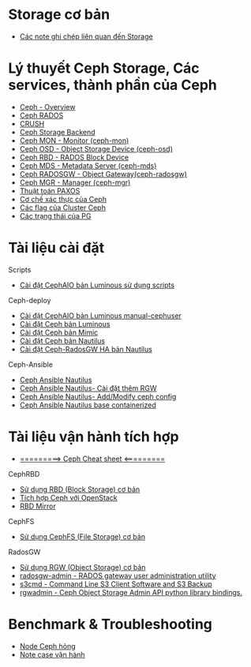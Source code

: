 # Storage cơ bản 

- [Các note ghi chép liên quan đến Storage](https://github.com/uncelvel/storage)

# Lý thuyết Ceph Storage, Các services, thành phần của Ceph

- [Ceph - Overview](docs/knowledge_base/ceph-overview.md)
- [Ceph RADOS](docs/knowledge_base/ceph-rados.md)
- [CRUSH](docs/knowledge_base/crush.md)
- [Ceph Storage Backend](docs/knowledge_base/bluestore_vs_filestore.md)
- [Ceph MON - Monitor (ceph-mon)](docs/knowledge_base/ceph-mon.md)
- [Ceph OSD - Object Storage Device (ceph-osd)](docs/knowledge_base/ceph-osd.md)
- [Ceph RBD - RADOS Block Device](docs/knowledge_base/ceph-rbd.md)
- [Ceph MDS - Metadata Server (ceph-mds)](docs/knowledge_base/ceph-mds.md)
- [Ceph RADOSGW - Object Gateway(ceph-radosgw)](docs/knowledge_base/ceph-radosgw.md)
- [Ceph MGR - Manager (ceph-mgr)](docs/knowledge_base/ceph-mgr.md)
- [Thuật toán PAXOS](docs/knowledge_base/paxos.md)
- [Cơ chế xác thực của Ceph](docs/knowledge_base/ceph-authen.md)
- [Các flag của Cluster Ceph](docs/knowledge_base/ceph-flag.md)
- [Các trạng thái của PG](docs/knowledge_base/ceph-pg-status.md)

# Tài liệu cài đặt

Scripts
- [Cài đặt CephAIO bản Luminous sử dụng scripts](https://github.com/uncelvel/script-ceph-lumi-aio)

Ceph-deploy
- [Cài đặt CephAIO bản Luminous manual-cephuser](docs/setup/ceph-luminous-aio.md)
- [Cài đặt Ceph bản Luminous](docs/setup/ceph-luminous.md)
- [Cài đặt Ceph bản Mimic](docs/setup/ceph-mimic.md)
- [Cài đặt Ceph bản Nautilus](docs/setup/ceph-nautilus.md)
- [Cài đặt Ceph-RadosGW HA bản Nautilus](docs/setup/ceph-radosgw.md)

Ceph-Ansible
- [Ceph Ansible Nautilus](docs/setup/ceph-ansible-nautilus.md)
- [Ceph Ansible Nautilus- Cài đặt thêm RGW](docs/setup/ceph-ansible-nautilus-rgw.md)
- [Ceph Ansible Nautilus- Add/Modify ceph config](docs/setup/ceph-ansible-nautilus-ceph-conf.md)
- [Ceph Ansible Nautilus base containerized](docs/setup/ceph-ansible-nautilus-container.md)

# Tài liệu vận hành tích hợp

- [=========> Ceph Cheat sheet <=========](docs/operating/ceph-cheat-sheet.md)

CephRBD
- [Sử dụng RBD (Block Storage) cơ bản](docs/operating/ceph-vs-client-linux.md)
- [Tích hợp Ceph với OpenStack](docs/operating/ceph-vs-openstack.md)
- [RBD Mirror](docs/operating/rbd-mirror.md)

CephFS
- [Sử dụng CephFS (File Storage) cơ bản]()

RadosGW
- [Sử dụng RGW (Object Storage) cơ bản]()
- [radosgw-admin - RADOS gateway user administration utility]()
- [s3cmd - Command Line S3 Client Software and S3 Backup]()
- [rgwadmin - Ceph Object Storage Admin API python library bindings.]()

# Benchmark & Troubleshooting

- [Node Ceph hỏng](docs/operating/ceph-hardware-crash.md)
- [Note case vận hành](docs/operating/README.md)